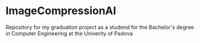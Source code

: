 # ImageCompressionAI
Repository for my graduation project as a studend for the Bachelor's degree in Computer Engineering at the Univerity of Padova
